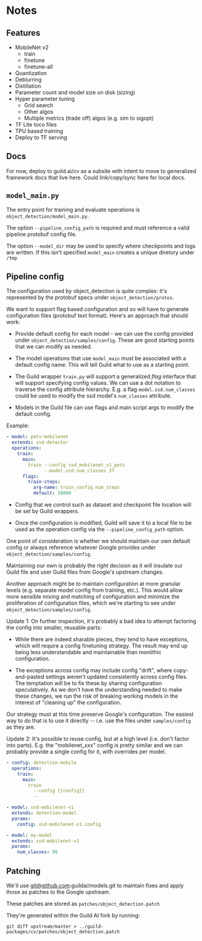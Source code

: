 # Notes

## Features

- MobileNet v2
  - train
  - finetune
  - finetune-all
- Quantization
- Deblurring
- Distillation
- Parameter count and model size on disk (sizing)
- Hyper parameter tuning
  - Grid search
  - Other algos
  - Multiple metrics (trade off) algos (e.g. sim to sigopt)
- TF Lite toco files
- TPU based training
- Deploy to TF serving

## Docs

For now, deploy to guild.ai/cv as a subsite with intent to move to
generalized framework docs that live here. Could link/copy/sync here
for local docs.

## `model_main.py`

The entry point for training and evaluate operations is
`object_detection/model_main.py`.

The option `--pipeline_config_path` is required and must reference a
valid pipeline protobuf config file.

The option `--model_dir` may be used to specify where checkpoints and
logs are written. If this isn't specified `model_main` creates a
unique diretory under `/tmp`

## Pipeline config

The configuration used by object_detection is quite complex: it's
represented by the protobuf specs under `object_detection/protos`.

We want to support flag based configuration and so will have to
generate configuration files (protobuf text format). Here's an
approach that should work:

- Provide default config for each model - we can use the config
  provided under `object_detection/samples/config`. These are good
  starting points that we can modify as needed.

- The model operations that use `model_main` must be associated with a
  default config name. This will tell Guild what to use as a starting
  point.

- The Guild wrapper `train.py` will support a generalized *flag*
  interface that will support specifying config values. We can use a
  dot notation to traverse the config attribute hierarchy. E.g. a flag
  `model.ssd.num_classes` could be used to modify the ssd model's
  `num_classes` attribute.

- Models in the Guild file can use flags and main script args to
  modify the default config.

Example:

``` yaml
- model: pets-mobilenet
  extends: ssd-detector
  operations:
    train:
      main:
        train --config ssd_mobilenet_v1_pets
              --model.ssd.num_classes 37
      flags:
        train-steps:
          arg-name: train_config.num_steps
          default: 50000
```

- Config that we control such as dataset and checkpoint file location
  will be set by Guild wrappers.

- Once the configuration is modified, Guild will save it to a local
  file to be used as the operation config via the
  `--pipeline_config_path` option.

One point of consideration is whether we should maintain our own
default config or always reference whatever Google provides under
`object_detection/samples/config`.

Maintaining our own is probably the right decision as it will insulate
our Guild file and user Guild files from Google's upstream changes.

Another approach might be to maintain configuration at more granular
levels (e.g. separate model config from training, etc.). This would
allow more sensible mixing and matching of configuration and minimize
the proliferation of configuration files, which we're starting to see
under `object_detection/samples/config`.

Update 1: On further inspection, it's probably a bad idea to attempt
factoring the config into smaller, reusable parts:

- While there are indeed sharable pieces, they tend to have
  exceptions, which will require a config finetuning strategy. The
  result may end up being less understandable and maintainable than
  monlithic configuration.

- The exceptions across config may include config "drift", where
  copy-and-pasted settings weren't updated consistently across config
  files. The temptation will be to fix these by sharing configuration
  speculatively. As we don't have the understanding needed to make
  these changes, we run the risk of breaking working models in the
  interest of "cleaning up" the configuration.

Our strategy must at this time preserve Google's configuration. The
easiest way to do that is to use it directly -- i.e. use the files
under `samples/config` as they are.

Update 2: It's possible to reuse config, but at a high level
(i.e. don't factor into parts). E.g. the "mobilenet_xxx" config is
pretty similar and we can probably provide a single config for it,
with overrides per model.

``` yaml
- config: detection-mobile
  operations:
    train:
      main:
        train
          --config {{config}}
          --

- model: ssd-mobilenet-v1
  extends: detection-model
  params:
    config: ssd-mobilenet-v1.config

- model: my-model
  extends: ssd-mobilenet-v1
  params:
    num_classes: 90
```

## Patching

We'll use git@github.com:guildai/models.git to maintain fixes and
apply those as patches to the Google upstream.

These patches are stored as `patches/object_detection.patch`

They're generated within the Guild AI fork by running:

    git diff upstream/master > ../guild-packages/cv/patches/object_detection.patch
